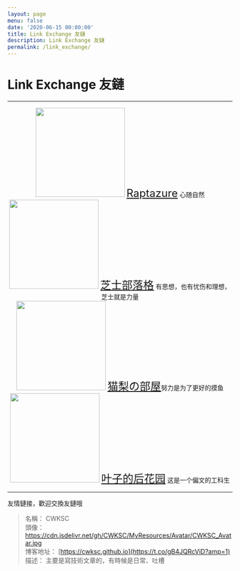 ```yaml
---
layout: page
menu: false
date: '2020-06-15 00:00:00'
title: Link Exchange 友鏈
description: Link Exchange 友鏈
permalink: /link_exchange/
---
```


# Link Exchange 友鏈

___

<div style="text-align: center; line-height: normal;"><img class="img-rounded" src="https://cdn.jsdelivr.net/gh/raptazure/cdn/blog/avatar.jpg" width="200"> <a href="https://raptazure.github.io" style="font-size: 24px" >Raptazure</a> 心随自然</div>

<div style="text-align: center; line-height: normal;"><img class="img-rounded" src="https://www.gravatar.com/avatar/1269adc0efdb4529b560b4faca2b6d73?s=400" width="200"> <a href="https://chee5e.space/" style="font-size: 24px" >芝士部落格</a> 有思想，也有忧伤和理想，芝士就是力量</div>

<div style="text-align: center; line-height: normal;"><img class="img-rounded" src="https://pic.imgdb.cn/item/5e43fc102fb38b8c3cdb23dc.png" width="200"> <a href="https://nek0ri.de" style="font-size: 24px" >猫梨の部屋</a>努力是为了更好的摸鱼</div>

<div style="text-align: center; line-height: normal;"><img class="img-rounded" src="https://misaka-9936.github.io/images/avatar/avatar.jpg" width="200"> <a href="https://misaka-9936.github.io/" style="font-size: 24px" >叶子的后花园</a> 这是一个偏文的工科生</div>

___

友情鏈接，歡迎交換友鏈哦

>名稱： CWKSC<br>
>頭像： https://cdn.jsdelivr.net/gh/CWKSC/MyResources/Avatar/CWKSC_Avatar.jpg<br>
>博客地址： [https://cwksc.github.io](https://t.co/gB4JQRcViD?amp=1) <br>
>描述： 主要是寫技術文章的，有時候是日常、吐槽